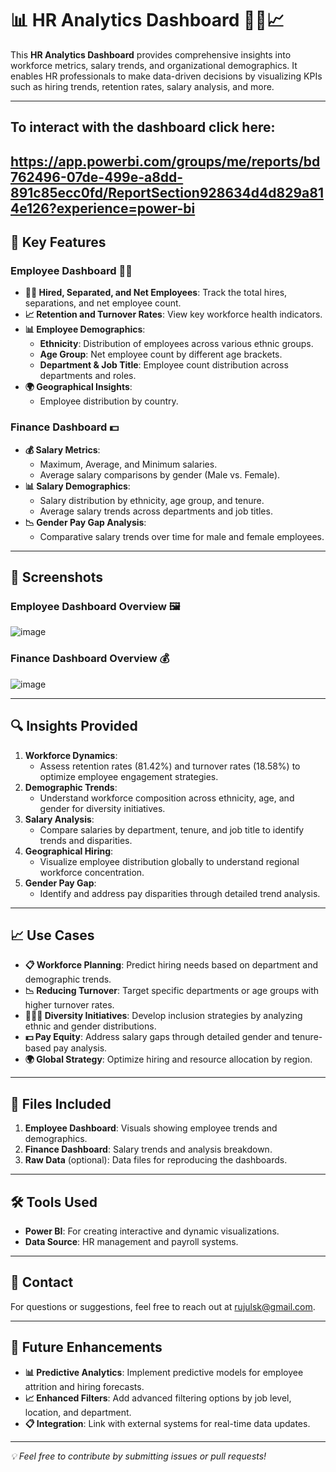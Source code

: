 # 📊 HR Analytics Dashboard 🧑‍💼📈

This **HR Analytics Dashboard** provides comprehensive insights into workforce metrics, salary trends, and organizational demographics. It enables HR professionals to make data-driven decisions by visualizing KPIs such as hiring trends, retention rates, salary analysis, and more.

---
To interact with the dashboard click here: 
---
https://app.powerbi.com/groups/me/reports/bd762496-07de-499e-a8dd-891c85ecc0fd/ReportSection928634d4d829a814e126?experience=power-bi
---

## 🚀 Key Features

### **Employee Dashboard** 🧑‍💼
- **👩‍💼 Hired, Separated, and Net Employees**: Track the total hires, separations, and net employee count.
- **📈 Retention and Turnover Rates**: View key workforce health indicators.
- **📊 Employee Demographics**:
  - **Ethnicity**: Distribution of employees across various ethnic groups.
  - **Age Group**: Net employee count by different age brackets.
  - **Department & Job Title**: Employee count distribution across departments and roles.
- **🌍 Geographical Insights**:
  - Employee distribution by country.

### **Finance Dashboard** 💵
- **💰 Salary Metrics**:
  - Maximum, Average, and Minimum salaries.
  - Average salary comparisons by gender (Male vs. Female).
- **📊 Salary Demographics**:
  - Salary distribution by ethnicity, age group, and tenure.
  - Average salary trends across departments and job titles.
- **📉 Gender Pay Gap Analysis**:
  - Comparative salary trends over time for male and female employees.

---

## 📸 Screenshots

### **Employee Dashboard Overview** 🖼️
![image](https://github.com/user-attachments/assets/ad469dc0-54d3-402e-9d51-e32ca2cfd488)


### **Finance Dashboard Overview** 💰
![image](https://github.com/user-attachments/assets/3dfe5284-cef1-4d12-96f1-49d56835d833)


---

## 🔍 Insights Provided

1. **Workforce Dynamics**:
   - Assess retention rates (81.42%) and turnover rates (18.58%) to optimize employee engagement strategies.
2. **Demographic Trends**:
   - Understand workforce composition across ethnicity, age, and gender for diversity initiatives.
3. **Salary Analysis**:
   - Compare salaries by department, tenure, and job title to identify trends and disparities.
4. **Geographical Hiring**:
   - Visualize employee distribution globally to understand regional workforce concentration.
5. **Gender Pay Gap**:
   - Identify and address pay disparities through detailed trend analysis.

---

## 📈 Use Cases

- **📋 Workforce Planning**: Predict hiring needs based on department and demographic trends.
- **📉 Reducing Turnover**: Target specific departments or age groups with higher turnover rates.
- **🧑‍🤝‍🧑 Diversity Initiatives**: Develop inclusion strategies by analyzing ethnic and gender distributions.
- **💵 Pay Equity**: Address salary gaps through detailed gender and tenure-based pay analysis.
- **🌍 Global Strategy**: Optimize hiring and resource allocation by region.

---

## 📂 Files Included

1. **Employee Dashboard**: Visuals showing employee trends and demographics.
2. **Finance Dashboard**: Salary trends and analysis breakdown.
3. **Raw Data** (optional): Data files for reproducing the dashboards.

---

## 🛠️ Tools Used

- **Power BI**: For creating interactive and dynamic visualizations.
- **Data Source**: HR management and payroll systems.

---

## 📧 Contact

For questions or suggestions, feel free to reach out at rujulsk@gmail.com.

---

## 🎯 Future Enhancements

- **📊 Predictive Analytics**: Implement predictive models for employee attrition and hiring forecasts.
- **📈 Enhanced Filters**: Add advanced filtering options by job level, location, and department.
- **📋 Integration**: Link with external systems for real-time data updates.

---

_💡 Feel free to contribute by submitting issues or pull requests!_
